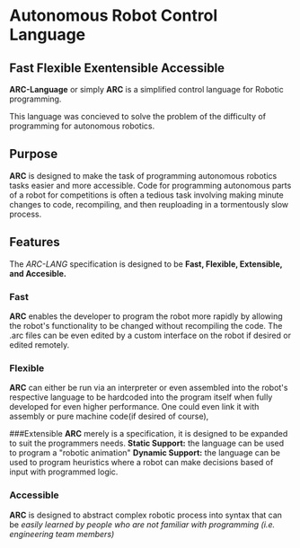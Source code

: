 Autonomous Robot Control Language
=================================
Fast Flexible Exentensible Accessible
------------------------------------------
__ARC-Language__ or simply __ARC__ is a simplified control language
for Robotic programming.

This language was concieved to solve the
problem of the difficulty of programming for autonomous robotics.

## Purpose
__ARC__ is designed to make the task of programming autonomous robotics
tasks easier and more accessible. Code for programming autonomous
parts of a robot for competitions is often a tedious task involving
making minute changes to code, recompiling, and then reuploading
in a tormentously slow process.

## Features
The _ARC-LANG_ specification is designed to be __Fast, Flexible,
Extensible, and Accesible.__

### Fast
__ARC__ enables
the developer to program the robot more rapidly by allowing the robot's
functionality to be changed without recompiling the code. The .arc
files can be even edited by a custom interface on the robot if desired
or edited remotely.


### Flexible
__ARC__ can either be run via an interpreter or even assembled
into the robot's respective language to be hardcoded into the program
itself when fully developed for even higher performance. One could
even link it with assembly or pure machine code(if desired of course),

###Extensible
__ARC__ merely is a specification, it is designed to be expanded to suit
the programmers needs.
__Static Support:__ the language can be used to program a "robotic animation"
__Dynamic Support:__ the language can be used to program heuristics where a robot
can make decisions based of input with programmed logic.

### Accessible
__ARC__ is designed to abstract complex robotic process into syntax
that can be _easily learned by people who are not familiar with
programming (i.e. engineering team members)_ 
